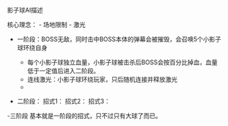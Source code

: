 
影子球AI描述

核心理念：
	- 场地限制
	- 激光

- 一阶段：BOSS无敌，同时击中BOSS本体的弹幕会被摧毁，会召唤5个小影子球环绕自身					
	- 每个小影子球独立血量，小影子球被击杀后BOSS会按百分比掉血，血量低于一定值后进入二阶段。	
	- 连线激光：小影子球环绕玩家，只后随机连接并释放激光
	- 

- 二阶段：
招式1：
招式2：
招式3：

-三阶段
基本就是一阶段的招式，只不过只有大球了而已。
